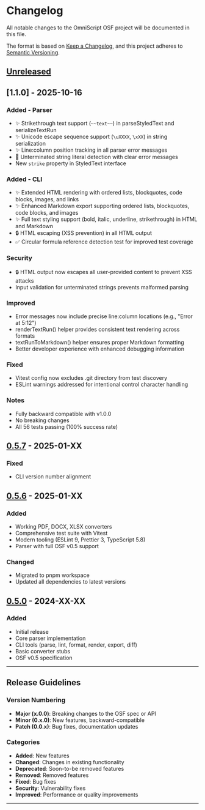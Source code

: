 # Changelog

All notable changes to the OmniScript OSF project will be documented in this
file.

The format is based on [Keep a Changelog](https://keepachangelog.com/en/1.0.0/),
and this project adheres to
[Semantic Versioning](https://semver.org/spec/v2.0.0.html).

## [Unreleased]

## [1.1.0] - 2025-10-16

### Added - Parser

- ✨ Strikethrough text support (`~~text~~`) in parseStyledText and
  serializeTextRun
- ✨ Unicode escape sequence support (`\uXXXX`, `\xXX`) in string serialization
- ✨ Line:column position tracking in all parser error messages
- 🐛 Unterminated string literal detection with clear error messages
- New `strike` property in StyledText interface

### Added - CLI

- ✨ Extended HTML rendering with ordered lists, blockquotes, code blocks,
  images, and links
- ✨ Enhanced Markdown export supporting ordered lists, blockquotes, code
  blocks, and images
- ✨ Full text styling support (bold, italic, underline, strikethrough) in HTML
  and Markdown
- 🔒 HTML escaping (XSS prevention) in all HTML output
- ✅ Circular formula reference detection test for improved test coverage

### Security

- 🔒 HTML output now escapes all user-provided content to prevent XSS attacks
- Input validation for unterminated strings prevents malformed parsing

### Improved

- Error messages now include precise line:column locations (e.g., "Error at
  5:12")
- renderTextRun() helper provides consistent text rendering across formats
- textRunToMarkdown() helper ensures proper Markdown formatting
- Better developer experience with enhanced debugging information

### Fixed

- Vitest config now excludes .git directory from test discovery
- ESLint warnings addressed for intentional control character handling

### Notes

- Fully backward compatible with v1.0.0
- No breaking changes
- All 56 tests passing (100% success rate)

## [0.5.7] - 2025-01-XX

### Fixed

- CLI version number alignment

## [0.5.6] - 2025-01-XX

### Added

- Working PDF, DOCX, XLSX converters
- Comprehensive test suite with Vitest
- Modern tooling (ESLint 9, Prettier 3, TypeScript 5.8)
- Parser with full OSF v0.5 support

### Changed

- Migrated to pnpm workspace
- Updated all dependencies to latest versions

## [0.5.0] - 2024-XX-XX

### Added

- Initial release
- Core parser implementation
- CLI tools (parse, lint, format, render, export, diff)
- Basic converter stubs
- OSF v0.5 specification

---

## Release Guidelines

### Version Numbering

- **Major (x.0.0)**: Breaking changes to the OSF spec or API
- **Minor (0.x.0)**: New features, backward-compatible
- **Patch (0.0.x)**: Bug fixes, documentation updates

### Categories

- **Added**: New features
- **Changed**: Changes in existing functionality
- **Deprecated**: Soon-to-be removed features
- **Removed**: Removed features
- **Fixed**: Bug fixes
- **Security**: Vulnerability fixes
- **Improved**: Performance or quality improvements

---

[Unreleased]:
  https://github.com/OmniScriptOSF/omniscript-core/compare/v0.5.7...HEAD
[0.5.7]:
  https://github.com/OmniScriptOSF/omniscript-core/compare/v0.5.6...v0.5.7
[0.5.6]:
  https://github.com/OmniScriptOSF/omniscript-core/compare/v0.5.0...v0.5.6
[0.5.0]: https://github.com/OmniScriptOSF/omniscript-core/releases/tag/v0.5.0
